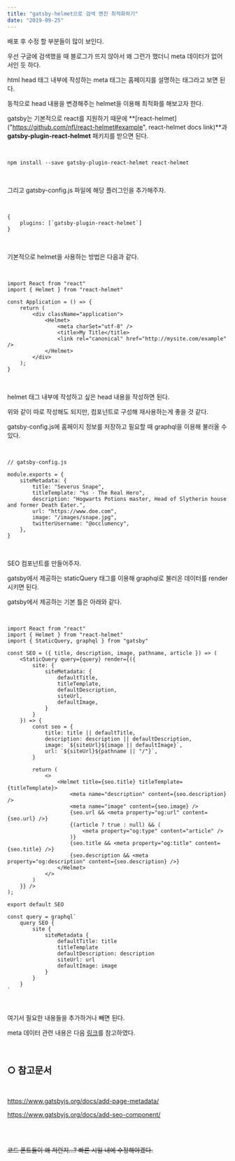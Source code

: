 ```yaml
---
title: "gatsby-helmet으로 검색 엔진 최적화하기"
date: "2019-09-25"
---
```


배포 후 수정 할 부분들이 많이 보인다.


우선 구글에 검색했을 때 블로그가 뜨지 않아서 왜 그런가 했더니 meta 데이터가 없어서인 듯 하다.


html head 태그 내부에 작성하는 meta 태그는 홈페이지를 설명하는 태그라고 보면 된다.


동적으로 head 내용을 변경해주는 helmet을 이용해 최적화를 해보고자 한다.


gatsby는 기본적으로 react를 지원하기 때문에 **[react-helmet]("https://github.com/nfl/react-helmet#example", react-helmet docs link)**과 **gatsby-plugin-react-helmet** 패키지를 받으면 된다.

<br>

````
npm install --save gatsby-plugin-react-helmet react-helmet
````

<br>

그리고 gatsby-config.js 파일에 해당 플러그인을 추가해주자.

<br>

````
{
    plugins: [`gatsby-plugin-react-helmet`]
}
````

<br>

기본적으로 helmet을 사용하는 방법은 다음과 같다.

<br>

````
import React from "react"
import { Helmet } from "react-helmet"

const Application = () => {
    return (
        <div className="application">
            <Helmet>
                <meta charSet="utf-8" />
                <title>My Title</title>
                <link rel="canonical" href="http://mysite.com/example" />
            </Helmet>
        </div>
    );
}
````

<br>

helmet 태그 내부에 작성하고 싶은 head 내용을 작성하면 된다. 


위와 같이 따로 작성해도 되지만, 컴포넌트로 구성해 재사용하는게 좋을 것 같다. 


gatsby-config.js에 홈페이지 정보를 저장하고 필요할 때 graphql을 이용해 불러올 수 있다.

<br>

````
// gatsby-config.js

module.exports = {
    siteMetadata: {
        title: "Severus Snape",
        titleTemplate: "%s · The Real Hero",
        description: "Hogwarts Potions master, Head of Slytherin house and former Death Eater.",
        url: "https://www.doe.com",
        image: "/images/snape.jpg",
        twitterUsername: "@occlumency",
    },
}
````
<br>

SEO 컴포넌트를 만들어주자.


gatsby에서 제공하는 staticQuery 태그를 이용해 graphql로 불러온 데이터를 render시키면 된다.


gatsby에서 제공하는 기본 틀은 아래와 같다.

<br>

````
import React from "react"
import { Helmet } from "react-helmet"
import { StaticQuery, graphql } from "gatsby"

const SEO = ({ title, description, image, pathname, article }) => (
    <StaticQuery query={query} render={({
        site: {
            siteMetadata: {
                defaultTitle,
                titleTemplate,
                defaultDescription,
                siteUrl,
                defaultImage,
            }
        }
    }) => {
        const seo = {
            title: title || defaultTitle,
            description: description || defaultDescription,
            image: `${siteUrl}${image || defaultImage}`,
            url: `${siteUrl}${pathname || "/"}`,
        }

        return (
            <>
                <Helmet title={seo.title} titleTemplate={titleTemplate}>
                    <meta name="description" content={seo.description} />
                    <meta name="image" content={seo.image} />
                    {seo.url && <meta property="og:url" content={seo.url} />}
                    {(article ? true : null) && (
                        <meta property="og:type" content="article" />
                    )}
                    {seo.title && <meta property="og:title" content={seo.title} />}
                    {seo.description && <meta property="og:description" content={seo.description} />}
                </Helmet>
            </>
        )
    }} />
);

export default SEO

const query = graphql`
    query SEO {
        site {
            siteMetadata {
                defaultTitle: title
                titleTemplate
                defaultDescription: description
                siteUrl: url
                defaultImage: image
            }
        }
    }
`
````

<br>

여기서 필요한 내용들을 추가하거나 빼면 된다.


meta 데이터 관련 내용은 다음 [링크]("https://steemit.com/kr/@reggie031/html-seo-web-coding")를 참고하였다.

<br>

## ○ 참고문서

<br>

<https://www.gatsbyjs.org/docs/add-page-metadata/>


<https://www.gatsbyjs.org/docs/add-seo-component/>


<br>
<br>

~~코드 폰트들이 왜 저런지...? 빠른 시일 내에 수정해야겠다.~~